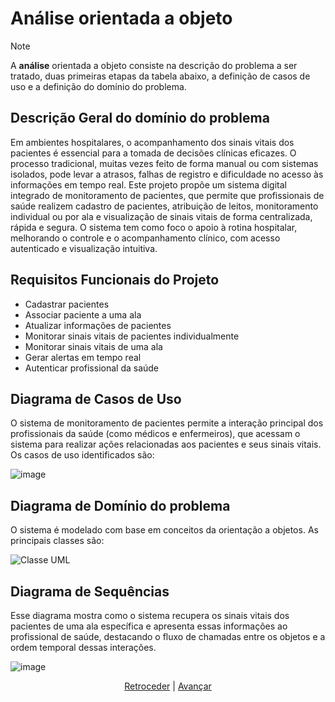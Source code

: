 # Análise orientada a objeto
> [!NOTE]
> A **análise** orientada a objeto consiste na descrição do problema a ser tratado, duas primeiras etapas da tabela abaixo, a definição de casos de uso e a definição do domínio do problema.

## Descrição Geral do domínio do problema

Em ambientes hospitalares, o acompanhamento dos sinais vitais dos pacientes é essencial para a tomada de decisões clínicas eficazes. O processo tradicional, muitas vezes feito de forma manual ou com sistemas isolados, pode levar a atrasos, falhas de registro e dificuldade no acesso às informações em tempo real. Este projeto propõe um sistema digital integrado de monitoramento de pacientes, que permite que profissionais de saúde realizem cadastro de pacientes, atribuição de leitos, monitoramento individual ou por ala e visualização de sinais vitais de forma centralizada, rápida e segura.
O sistema tem como foco o apoio à rotina hospitalar, melhorando o controle e o acompanhamento clínico, com acesso autenticado e visualização intuitiva.

## Requisitos Funcionais do Projeto

- Cadastrar pacientes
- Associar paciente a uma ala
- Atualizar informações de pacientes
- Monitorar sinais vitais de pacientes individualmente
- Monitorar sinais vitais de uma ala
- Gerar alertas em tempo real
- Autenticar profissional da saúde

## Diagrama de Casos de Uso
O sistema de monitoramento de pacientes permite a interação principal dos profissionais da saúde (como médicos e enfermeiros), que acessam o sistema para realizar ações relacionadas aos pacientes e seus sinais vitais. Os casos de uso identificados são:

![image](https://github.com/user-attachments/assets/3d4666ce-8c84-4e48-9501-1b4a8dfd35a0)
 
## Diagrama de Domínio do problema
O sistema é modelado com base em conceitos da orientação a objetos. As principais classes são:

![Classe UML](https://github.com/user-attachments/assets/5c209036-811e-4433-98f7-ca178a8ab6fa)

## Diagrama de Sequências
Esse diagrama mostra como o sistema recupera os sinais vitais dos pacientes de uma ala específica e apresenta essas informações ao profissional de saúde, destacando o fluxo de chamadas entre os objetos e a ordem temporal dessas interações.

![image](https://github.com/user-attachments/assets/3581568f-8e86-45ba-abe1-e5ae30b09435)

<div align="center">

[Retroceder](README.md) | [Avançar](projeto.md)

</div>
